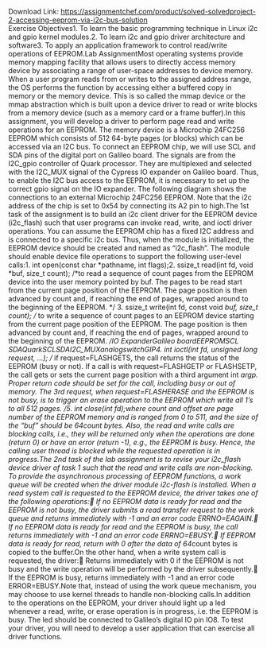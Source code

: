 Download Link: https://assignmentchef.com/product/solved-solvedproject-2-accessing-eeprom-via-i2c-bus-solution
<br>
Exercise Objectives1. To learn the basic programming technique in Linux i2c and gpio kernel modules.2. To learn i2c and gpio driver architecture and software3. To apply an application framework to control read/write operations of EEPROM.Lab AssignmentMost operating systems provide memory mapping facility that allows users to directly access memory device by associating a range of user-space addresses to device memory. When a user program reads from or writes to the assigned address range, the OS performs the function by accessing either a buffered copy in memory or the memory device. This is so called the mmap device or the mmap abstraction which is built upon a device driver to read or write blocks from a memory device (such as a memory card or a frame buffer).In this assignment, you will develop a driver to perform page read and write operations for an EEPROM. The memory device is a Microchip 24FC256 EEPROM which consists of 512 64-byte pages (or blocks) which can be accessed via an I2C bus. To connect an EEPROM chip, we will use SCL and SDA pins of the digital port on Galileo board. The signals are from the I2C_gpio controller of Quark processor. They are multiplexed and selected with the I2C_MUX signal of the Cypress IO expander on Galileo board. Thus, to enable the I2C bus access to the EEPROM, it is necessary to set up the correct gpio signal on the IO expander. The following diagram shows the connections to an external Microchip 24FC256 EEPROM. Note that the i2c address of the chip is set to 0x54 by connecting its A2 pin to high.The 1st task of the assignment is to build an i2c client driver for the EEPROM device (i2c_flash) such that user programs can invoke read, write, and ioctl driver operations. You can assume the EEPROM chip has a fixed I2C address and is connected to a specific i2c bus. Thus, when the module is initialized, the EEPROM device should be created and named as “i2c_flash”. The module should enable device file operations to support the following user-level calls:1. int open(const char *pathname, int flags);2. ssize_t read(int fd, void *buf, size_t count); /*to read a sequence of count pages from the EEPROM device into the user memory pointed by buf. The pages to be read start from the current page position of the EEPROM. The page position is then advanced by count and, if reaching the end of pages, wrapped around to the beginning of the EEPROM. */ 3. ssize_t write(int fd, const void *buf, size_t count); /* to write a sequence of count pages to an EEPROM device starting from the current page position of the EEPROM. The page position is then advanced by count and, if reaching the end of pages, wrapped around to the beginning of the EEPROM. */IO ExpanderGalileo boardEEPROMSCL SDAQuarkSCLSDAI2C_MUXanalogswitchGIP4. int ioctl(int fd, unsigned long request, …); /* if request=FLASHGETS, the call returns the status of the EEPROM (busy or not). If a call is with request=FLASHGETP or FLASHSETP, the call gets or sets the current page position with a third argument int *argp. Proper return code should be set for the call, including busy or out of memory. The 3rd request, when request=FLASHERASE and the EEPROM is not busy, is to trigger an erase operation to the EEPROM which write all 1’s to all 512 pages. */5. int close(int fd);where count and offset are page number of the EEPROM memory and is ranged from 0 to 511, and the size of the “buf” should be 64*count bytes. Also, the read and write calls are blocking calls, i.e., they will be returned only when the operations are done (return 0) or have an error (return -1), e.g., the EEPROM is busy. Hence, the calling user thread is blocked while the requested operation is in progress.The 2nd task of the lab assignment is to revise your i2c_flash device driver of task 1 such that the read and write calls are non-blocking. To provide the asynchronous processing of EEPROM functions, a work queue will be created when the driver module i2c-flash is installed. When a read system call is requested to the EEPROM device, the driver takes one of the following operations: If no EEPROM data is ready for read and the EEPROM is not busy, the driver submits a read transfer request to the work queue and returns immediately with -1 and an error code ERRNO=EAGAIN. If no EEPROM data is ready for read and the EEPROM is busy, the call returns immediately with -1 and an error code ERRNO=EBUSY. If EEPROM data is ready for read, return with 0 after the data of 64*count bytes is copied to the buffer.On the other hand, when a write system call is requested, the driver: Returns immediately with 0 if the EEPROM is not busy and the write operation will be performed by the driver subsequently. If the EEPROM is busy, returns immediately with -1 and an error code ERROR=EBUSY.Note that, instead of using the work queue mechanism, you may choose to use kernel threads to handle non-blocking calls.In addition to the operations on the EEPROM, your driver should light up a led whenever a read, write, or erase operation is in progress, i.e. the EEPROM is busy. The led should be connected to Galileo’s digital IO pin IO8. To test your driver, you will need to develop a user application that can exercise all driver functions.